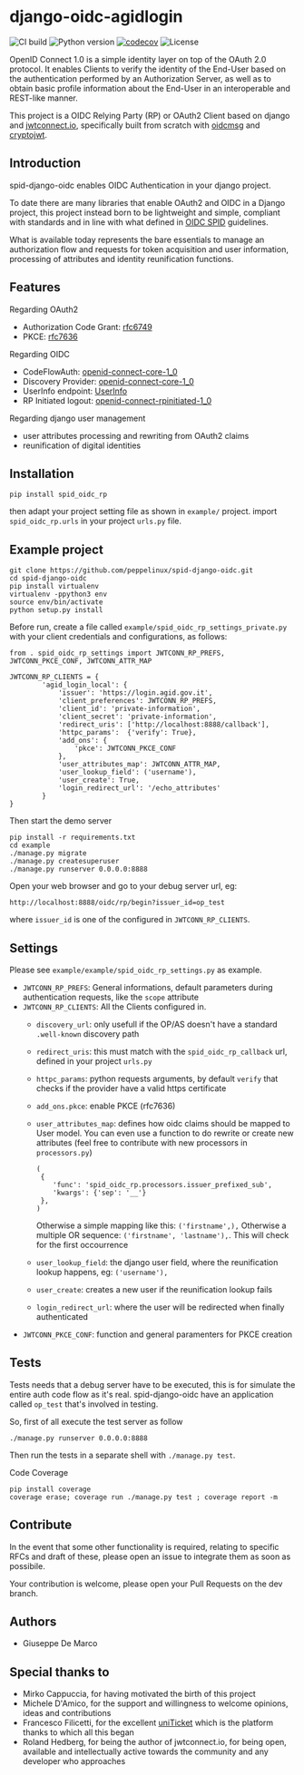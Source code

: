 # django-oidc-agidlogin

![CI build](https://github.com/peppelinux/spid-django-oidc/workflows/spid-django-oidc/badge.svg)
![Python version](https://img.shields.io/badge/license-Apache%202-blue.svg)
[![codecov](https://codecov.io/gh/peppelinux/spid-django-oidc/branch/main/graph/badge.svg)](https://codecov.io/gh/peppelinux/spid-django-oidc)
![License](https://img.shields.io/badge/python-3.7%20%7C%203.8%20%7C%203.9-blue.svg)

OpenID Connect 1.0 is a simple identity layer on top of the OAuth 2.0 protocol.
It enables Clients to verify the identity of the End-User based on the authentication
performed by an Authorization Server, as well as to obtain basic profile information
about the End-User in an interoperable and REST-like manner.


This project is a OIDC Relying Party (RP) or OAuth2 Client based on django and [jwtconnect.io](https://jwtconnect.io/),
specifically built from scratch with [oidcmsg](https://oidcmsg.readthedocs.io/en/latest/)
and [cryptojwt](https://cryptojwt.readthedocs.io/en/latest/).


## Introduction

spid-django-oidc enables OIDC Authentication in your django project.

To date there are many libraries that enable OAuth2 and OIDC in a Django project,
this project instead born to be lightweight and simple, compliant with
standards and in line with what defined in [OIDC SPID](https://docs.italia.it/AgID/documenti-in-consultazione/lg-openidconnect-spid-docs/it/bozza/index.html)
guidelines.

What is available today represents the bare essentials to manage an authorization flow and requests
for token acquisition and user information, processing of attributes and identity reunification functions.


## Features

Regarding OAuth2

 - Authorization Code Grant: [rfc6749](https://tools.ietf.org/html/rfc6749#section-4.1)
 - PKCE: [rfc7636](https://tools.ietf.org/html/rfc7636)

Regarding OIDC

 - CodeFlowAuth: [openid-connect-core-1_0](https://openid.net/specs/openid-connect-core-1_0.html#CodeFlowAuth)
 - Discovery Provider: [openid-connect-core-1_0](https://openid.net/specs/openid-connect-core-1_0.html#SelfIssuedDiscovery)
 - UserInfo endpoint: [UserInfo](https://openid.net/specs/openid-connect-core-1_0.html#UserInfo)
 - RP Initiated logout: [openid-connect-rpinitiated-1_0](https://openid.net/specs/openid-connect-rpinitiated-1_0.html)

Regarding django user management

 - user attributes processing and rewriting from OAuth2 claims
 - reunification of digital identities


## Installation

````
pip install spid_oidc_rp
````

then adapt your project setting file as shown in `example/` project.
import `spid_oidc_rp.urls` in your project `urls.py` file.


## Example project

````
git clone https://github.com/peppelinux/spid-django-oidc.git
cd spid-django-oidc
pip install virtualenv
virtualenv -ppython3 env
source env/bin/activate
python setup.py install
````

Before run, create a file called `example/spid_oidc_rp_settings_private.py` with your client credentials and configurations, as follows:

````
from . spid_oidc_rp_settings import JWTCONN_RP_PREFS, JWTCONN_PKCE_CONF, JWTCONN_ATTR_MAP

JWTCONN_RP_CLIENTS = {
        'agid_login_local': {
            'issuer': 'https://login.agid.gov.it',
            'client_preferences': JWTCONN_RP_PREFS,
            'client_id': 'private-information',
            'client_secret': 'private-information',
            'redirect_uris': ['http://localhost:8888/callback'],
            'httpc_params':  {'verify': True},
            'add_ons': {
                'pkce': JWTCONN_PKCE_CONF
            },
            'user_attributes_map': JWTCONN_ATTR_MAP,
            'user_lookup_field': ('username'),
            'user_create': True,
            'login_redirect_url': '/echo_attributes'
        }
}
````

Then start the demo server
````
pip install -r requirements.txt
cd example
./manage.py migrate
./manage.py createsuperuser
./manage.py runserver 0.0.0.0:8888
````

Open your web browser and go to your debug server url, eg:

`http://localhost:8888/oidc/rp/begin?issuer_id=op_test`

where `issuer_id` is one of the configured in `JWTCONN_RP_CLIENTS`.


## Settings

Please see `example/example/spid_oidc_rp_settings.py` as example.

- `JWTCONN_RP_PREFS`: General informations, default parameters during authentication requests, like the `scope` attribute
- `JWTCONN_RP_CLIENTS`: All the Clients configured in.
    - `discovery_url`: only usefull if the OP/AS doesn't have a standard `.well-known` discovery path
    - `redirect_uris`: this must match with the `spid_oidc_rp_callback` url, defined in your project `urls.py`
    - `httpc_params`: python requests arguments, by default `verify` that checks if the provider have a valid https certificate
    - `add_ons.pkce`: enable PKCE (rfc7636)
    - `user_attributes_map`: defines how oidc claims should be mapped to User model. You can even use a function to do rewrite or create new attributes (feel free to contribute with new processors in `processors.py`)
        ````
        (
         {
            'func': 'spid_oidc_rp.processors.issuer_prefixed_sub',
            'kwargs': {'sep': '__'}
         },
        )
        ````
        Otherwise a simple mapping like this: `('firstname',),`
        Otherwise a multiple OR sequence: `('firstname', 'lastname'),`. This will check for the first occourrence

    - `user_lookup_field`: the django user field, where the reunification lookup happens, eg: `('username'),`
    - `user_create`: creates a new user if the reunification lookup fails
    - `login_redirect_url`: where the user will be redirected when finally authenticated
- `JWTCONN_PKCE_CONF`: function and general paramenters for PKCE creation


## Tests

Tests needs that a debug server have to be executed, this is for simulate the entire auth code flow as it's real.
spid-django-oidc have an application called `op_test` that's involved in testing.

So, first of all execute the test server as follow
````
./manage.py runserver 0.0.0.0:8888
````

Then run the tests in a separate shell with `./manage.py test`.

Code Coverage
````
pip install coverage
coverage erase; coverage run ./manage.py test ; coverage report -m
````

## Contribute

In the event that some other functionality is required, relating to specific RFCs and draft of these, please open an issue to integrate them as soon as possibile.

Your contribution is welcome, please open your Pull Requests on the dev branch.

## Authors

 - Giuseppe De Marco


## Special thanks to

 - Mirko Cappuccia, for having motivated the birth of this project
 - Michele D'Amico, for the support and willingness to welcome opinions, ideas and contributions
 - Francesco Filicetti, for the excellent [uniTicket](https://github.com/UniversitaDellaCalabria/uniTicket) which is the platform thanks to which all this began
 - Roland Hedberg, for being the author of jwtconnect.io, for being open, available and intellectually active towards the community and any developer who approaches
